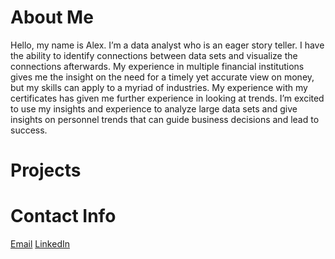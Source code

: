 # About Me
Hello, my name is Alex. I’m a data analyst who is an eager story teller. I have the ability to
identify connections between data sets and visualize the connections afterwards. My experience
in multiple financial institutions gives me the insight on the need for a timely yet accurate view
on money, but my skills can apply to a myriad of industries. My experience with my certificates has given me further experience in looking at trends. I’m excited to use my insights and experience to analyze large data sets and give
insights on personnel trends that can guide business decisions and lead to success.


# Projects

# Contact Info

[Email](alexlam030@gmail.com)
[LinkedIn](https://www.linkedin.com/in/alexander-lam-053174139/)
